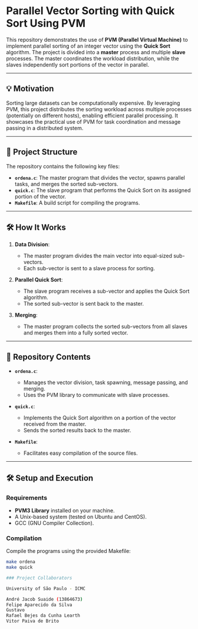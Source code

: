 # Parallel Vector Sorting with Quick Sort Using PVM

This repository demonstrates the use of **PVM (Parallel Virtual Machine)** to implement parallel sorting of an integer vector using the **Quick Sort** algorithm. The project is divided into a **master** process and multiple **slave** processes. The master coordinates the workload distribution, while the slaves independently sort portions of the vector in parallel.

---

## 💡 Motivation

Sorting large datasets can be computationally expensive. By leveraging PVM, this project distributes the sorting workload across multiple processes (potentially on different hosts), enabling efficient parallel processing. It showcases the practical use of PVM for task coordination and message passing in a distributed system.

---

## 🚀 Project Structure

The repository contains the following key files:

- **`ordena.c`**: The master program that divides the vector, spawns parallel tasks, and merges the sorted sub-vectors.
- **`quick.c`**: The slave program that performs the Quick Sort on its assigned portion of the vector.
- **`Makefile`**: A build script for compiling the programs.

---

## 🛠️ How It Works

1. **Data Division**:
   - The master program divides the main vector into equal-sized sub-vectors.
   - Each sub-vector is sent to a slave process for sorting.

2. **Parallel Quick Sort**:
   - The slave program receives a sub-vector and applies the Quick Sort algorithm.
   - The sorted sub-vector is sent back to the master.

3. **Merging**:
   - The master program collects the sorted sub-vectors from all slaves and merges them into a fully sorted vector.

---

## 📂 Repository Contents

- **`ordena.c`**:
  - Manages the vector division, task spawning, message passing, and merging.
  - Uses the PVM library to communicate with slave processes.

- **`quick.c`**:
  - Implements the Quick Sort algorithm on a portion of the vector received from the master.
  - Sends the sorted results back to the master.

- **`Makefile`**:
  - Facilitates easy compilation of the source files.

---

## 🛠️ Setup and Execution

### Requirements

- **PVM3 Library** installed on your machine.
- A Unix-based system (tested on Ubuntu and CentOS).
- GCC (GNU Compiler Collection).

### Compilation

Compile the programs using the provided Makefile:
```bash
make ordena
make quick

### Project Collaborators

University of São Paulo - ICMC

André Jacob Suaide (13864673)
Felipe Aparecido da Silva
Gustavo 
Rafael Bejes da Cunha Learth
Vitor Paiva de Brito
